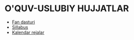 # O'QUV-USLUBIY HUJJATLAR

* [Fan dasturi](http://tkti.uz/uploads/a8b2ce85b5\_1645008827.pdf)
* [Sillabus](https://drive.google.com/file/d/1\_II0g6EHxJ7ZnVxi-DhMx707vvxYvhJo/view?usp=sharing)
* [Kalendar rejalar](https://drive.google.com/file/d/1\_smMBuQUSzP9tD5\_Z0AY5zb9onVhLxMz/view?usp=sharing)
